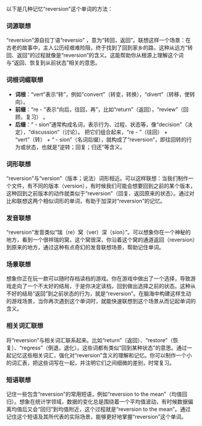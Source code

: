 以下是几种记忆“reversion”这个单词的方法：

### 词源联想
“reversion”源自拉丁语“reversio” ，意为“转回，返回”。联想这样一个场景：在古老的故事中，主人公历经艰难险阻，终于找到了回到家乡的路，这种从远方“转回、返回”的过程就像是“reversion”的含义。这能帮助你从根源上理解这个词与“返回、恢复到从前状态”相关的意思。

### 词根词缀联想
 - **词根**：“vert”表示“转”，例如“convert”（转变，转换），“divert”（转移，使转向）。
 - **前缀**：“re - ”表示“向后，往回，再”，比如“return”（返回），“review”（回顾，复习） 。
 - **后缀**：“ - sion”通常构成名词，表示行为、过程、状态等，像“decision”（决定），“discussion”（讨论）。 
把它们组合起来，“re - ”（往回） + “vert”（转） + “ - sion”（名词后缀），就构成了“reversion”，即往回转的行为或状态，也就是“逆转；回复；归还”等含义。 

### 词形联想
“reversion”与“version”（版本；说法）词形相近。可以这样联想：当我们制作一个文件，有不同的版本（version），有时候我们可能会想要回到之前的某个版本，这种回到之前版本的动作就类似于“reversion”（回复、返回原来的状态）。通过对比和联想这两个相似词形的单词，有助于加深对“reversion”的记忆。

### 发音联想
“reversion”发音类似“瑞（re）窝（ver）深（sion）”。可以想象你在一个神秘的地方，看到一个很祥瑞的窝，这个窝很深，你沿着这个窝的通道返回（reversion）到原来的地方，通过这种有点奇幻的发音联想场景，帮助记住单词。 

### 场景联想
想象你正在玩一款可以随时存档读档的游戏。你在游戏中做出了一个选择，导致游戏走向了一个不太好的结局，于是你决定读档，回到做出选择之前的状态。这种从不好的结局“返回”到之前状态的行为，就是“reversion”。在脑海中构建这样生动的游戏场景，当你再次遇到这个单词时，就能快速联想到这个场景从而记起单词的含义。 

### 相关词汇联想
将“reversion”与相关词汇联系起来。比如“return”（返回）、“restore”（恢复）、“regress”（倒退，退化）。这些词都有类似“回到某种状态”的意思。通过一起记忆这些相关词汇，强化对“reversion”含义的理解和记忆。你可以制作一个小的词汇表，把这些词写在一起，并注明它们之间细微的差别，时常复习。 

### 短语联想
记住一些包含“reversion”的常用短语，例如“reversion to the mean”（均值回归）。想象在统计学领域，数据的变化总是围绕着一个平均值波动，有时候数据偏离均值后又会“回归”到均值附近，这个过程就是“reversion to the mean”。通过记住这个短语及其所代表的实际场景，能够更好地掌握“reversion”这个单词。 